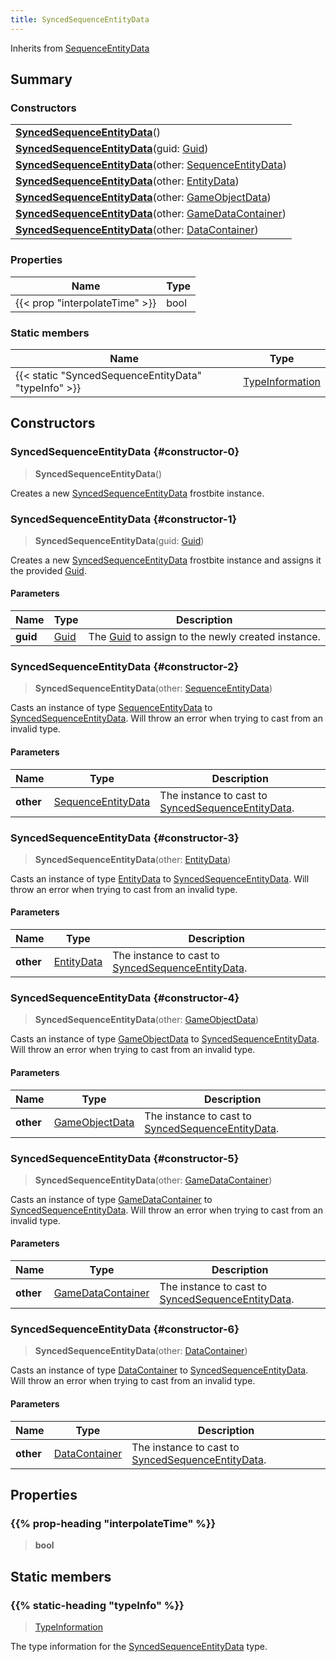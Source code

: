 ```yaml
---
title: SyncedSequenceEntityData
---
```


Inherits from 
[SequenceEntityData](/vext/ref/fb/sequenceentitydata)

## Summary
### Constructors
| |
| ----------- |
| **[SyncedSequenceEntityData](#constructor-0)**() |
| **[SyncedSequenceEntityData](#constructor-1)**(guid: [Guid](/vext/ref/shared/class/guid)) |
| **[SyncedSequenceEntityData](#constructor-2)**(other: [SequenceEntityData](/vext/ref/fb/sequenceentitydata)) |
| **[SyncedSequenceEntityData](#constructor-3)**(other: [EntityData](/vext/ref/fb/entitydata)) |
| **[SyncedSequenceEntityData](#constructor-4)**(other: [GameObjectData](/vext/ref/fb/gameobjectdata)) |
| **[SyncedSequenceEntityData](#constructor-5)**(other: [GameDataContainer](/vext/ref/fb/gamedatacontainer)) |
| **[SyncedSequenceEntityData](#constructor-6)**(other: [DataContainer](/vext/ref/shared/class/datacontainer)) |

### Properties
| Name | Type |
| ---- | ---- |
| {{< prop "interpolateTime" >}} | bool |

### Static members
| Name | Type |
| ---- | ---- |
| {{< static "SyncedSequenceEntityData" "typeInfo" >}} | [TypeInformation](/vext/ref/shared/class/typeinformation) |

## Constructors
### SyncedSequenceEntityData {#constructor-0}
> **SyncedSequenceEntityData**()

Creates a new [SyncedSequenceEntityData](/vext/ref/fb/syncedsequenceentitydata) frostbite instance.

### SyncedSequenceEntityData {#constructor-1}
> **SyncedSequenceEntityData**(guid: [Guid](/vext/ref/shared/class/guid))

Creates a new [SyncedSequenceEntityData](/vext/ref/fb/syncedsequenceentitydata) frostbite instance and assigns it the provided [Guid](/vext/ref/shared/class/guid).

#### Parameters
| Name | Type | Description |
| ---- | ---- | ----------- |
| **guid** | [Guid](/vext/ref/shared/class/guid) | The [Guid](/vext/ref/shared/class/guid) to assign to the newly created instance. |

### SyncedSequenceEntityData {#constructor-2}
> **SyncedSequenceEntityData**(other: [SequenceEntityData](/vext/ref/fb/sequenceentitydata))

Casts an instance of type [SequenceEntityData](/vext/ref/fb/sequenceentitydata) to [SyncedSequenceEntityData](/vext/ref/fb/syncedsequenceentitydata). Will throw an error when trying to cast from an invalid type.

#### Parameters
| Name | Type | Description |
| ---- | ---- | ----------- |
| **other** | [SequenceEntityData](/vext/ref/fb/sequenceentitydata) | The instance to cast to [SyncedSequenceEntityData](/vext/ref/fb/syncedsequenceentitydata). |

### SyncedSequenceEntityData {#constructor-3}
> **SyncedSequenceEntityData**(other: [EntityData](/vext/ref/fb/entitydata))

Casts an instance of type [EntityData](/vext/ref/fb/entitydata) to [SyncedSequenceEntityData](/vext/ref/fb/syncedsequenceentitydata). Will throw an error when trying to cast from an invalid type.

#### Parameters
| Name | Type | Description |
| ---- | ---- | ----------- |
| **other** | [EntityData](/vext/ref/fb/entitydata) | The instance to cast to [SyncedSequenceEntityData](/vext/ref/fb/syncedsequenceentitydata). |

### SyncedSequenceEntityData {#constructor-4}
> **SyncedSequenceEntityData**(other: [GameObjectData](/vext/ref/fb/gameobjectdata))

Casts an instance of type [GameObjectData](/vext/ref/fb/gameobjectdata) to [SyncedSequenceEntityData](/vext/ref/fb/syncedsequenceentitydata). Will throw an error when trying to cast from an invalid type.

#### Parameters
| Name | Type | Description |
| ---- | ---- | ----------- |
| **other** | [GameObjectData](/vext/ref/fb/gameobjectdata) | The instance to cast to [SyncedSequenceEntityData](/vext/ref/fb/syncedsequenceentitydata). |

### SyncedSequenceEntityData {#constructor-5}
> **SyncedSequenceEntityData**(other: [GameDataContainer](/vext/ref/fb/gamedatacontainer))

Casts an instance of type [GameDataContainer](/vext/ref/fb/gamedatacontainer) to [SyncedSequenceEntityData](/vext/ref/fb/syncedsequenceentitydata). Will throw an error when trying to cast from an invalid type.

#### Parameters
| Name | Type | Description |
| ---- | ---- | ----------- |
| **other** | [GameDataContainer](/vext/ref/fb/gamedatacontainer) | The instance to cast to [SyncedSequenceEntityData](/vext/ref/fb/syncedsequenceentitydata). |

### SyncedSequenceEntityData {#constructor-6}
> **SyncedSequenceEntityData**(other: [DataContainer](/vext/ref/shared/class/datacontainer))

Casts an instance of type [DataContainer](/vext/ref/shared/class/datacontainer) to [SyncedSequenceEntityData](/vext/ref/fb/syncedsequenceentitydata). Will throw an error when trying to cast from an invalid type.

#### Parameters
| Name | Type | Description |
| ---- | ---- | ----------- |
| **other** | [DataContainer](/vext/ref/shared/class/datacontainer) | The instance to cast to [SyncedSequenceEntityData](/vext/ref/fb/syncedsequenceentitydata). |

## Properties
### {{% prop-heading "interpolateTime" %}}
> **bool**

## Static members
### {{% static-heading "typeInfo" %}}
> [TypeInformation](/vext/ref/shared/class/typeinformation)

The type information for the [SyncedSequenceEntityData](/vext/ref/fb/syncedsequenceentitydata) type.

